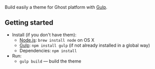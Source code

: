 
Build easily a theme for Ghost platform with [Gulp](http://gulpjs.com).

## Getting started
* Install (if you don't have them):
    * [Node.js](http://nodejs.org): `brew install node` on OS X
    * [Gulp](http://gulpjs.com): `npm install gulp` (if not already installed in a global way)
    * Dependencies: `npm install`
* Run:
    * `gulp build` — build the theme
